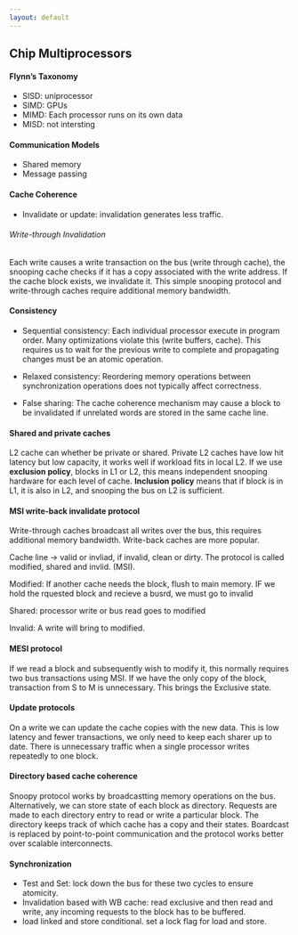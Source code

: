 ```yaml
---
layout: default
---
```


## Chip Multiprocessors

#### Flynn’s Taxonomy
* SISD: uniprocessor
* SIMD: GPUs
* MIMD: Each processor runs on its own data
* MISD: not intersting

#### Communication Models
* Shared memory
* Message passing


#### Cache Coherence
* Invalidate or update: invalidation generates less traffic.
###### Write-through Invalidation
Each write causes a write transaction on the bus (write through cache), the snooping cache checks if it has a copy associated with the write address. If the cache block exists, we invalidate it. This simple snooping protocol and write-through caches require additional memory bandwidth.

#### Consistency
* Sequential consistency:
Each individual processor execute in program order.
Many optimizations violate this (write buffers, cache).
This requires us to wait for the previous write to complete and propagating changes must be an atomic operation.

* Relaxed consistency:
Reordering memory operations between synchronization operations does not typically affect correctness.

* False sharing:
The cache coherence mechanism may cause a block to be invalidated if unrelated words are stored in the same cache line.

#### Shared and private caches
L2 cache can whether be private or shared.
Private L2 caches have low hit latency but low capacity, it works well if workload fits in local L2.
If we use **exclusion policy**, blocks in L1 or L2, this means independent snooping hardware for each level of cache.
**Inclusion policy** means that if block is in L1, it is also in L2, and snooping the bus on L2 is sufficient.


#### MSI write-back invalidate protocol
Write-through caches broadcast all writes over the bus, this
requires additional memory bandwidth. Write-back caches are more popular.

Cache line -> valid or invliad, if invalid, clean or dirty. The protocol
is called modified, shared and invlid. (MSI).

Modified: If another cache needs the block, flush to main memory. IF we hold
the rquested block and recieve a busrd, we must go to invalid

Shared: processor write or bus read goes to modified

Invalid: A write will bring to modified.


#### MESI protocol
If we read a block and subsequently wish to modify it, this normally
requires two bus transactions using MSI.
If we have the only copy of the block, transaction from S to M is unnecessary.
This brings the Exclusive state.


#### Update protocols
On a write we can update the cache copies with the new data.
This is low latency and fewer transactions, we only need to keep each sharer
up to date. There is unnecessary traffic when a single processor writes
repeatedly to one block.


#### Directory based cache coherence
Snoopy protocol works by broadcastting memory operations on the bus.
Alternatively, we can store state of each block as directory.
Requests are made to each directory entry to read or write a particular block.
The directory keeps track of which cache has a copy and their states.
Boardcast is replaced by point-to-point communication and the protocol works
better over scalable interconnects.

#### Synchronization
* Test and Set: lock down the bus for these two cycles to ensure atomicity.
* Invalidation based with WB cache: read exclusive and then read and write, any
incoming requests to the block has to be buffered.
* load linked and store conditional. set a lock flag for load and store.
